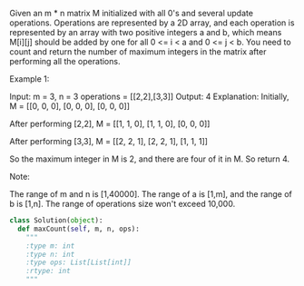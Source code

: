 Given an m * n matrix M initialized with all 0's and several update operations.
Operations are represented by a 2D array, and each operation is represented by an array with two positive integers a and b, which means M[i][j] should be added by one for all 0 <= i < a and 0 <= j < b.
You need to count and return the number of maximum integers in the matrix after performing all the operations.

Example 1:

Input:
m = 3, n = 3
operations = [[2,2],[3,3]]
Output: 4
Explanation:
Initially, M =
[[0, 0, 0],
 [0, 0, 0],
 [0, 0, 0]]

After performing [2,2], M =
[[1, 1, 0],
 [1, 1, 0],
 [0, 0, 0]]

After performing [3,3], M =
[[2, 2, 1],
 [2, 2, 1],
 [1, 1, 1]]

So the maximum integer in M is 2, and there are four of it in M. So return 4.



Note:

The range of m and n is [1,40000].
The range of a is [1,m], and the range of b is [1,n].
The range of operations size won't exceed 10,000.




```python
class Solution(object):
  def maxCount(self, m, n, ops):
    """
    :type m: int
    :type n: int
    :type ops: List[List[int]]
    :rtype: int
    """
```
